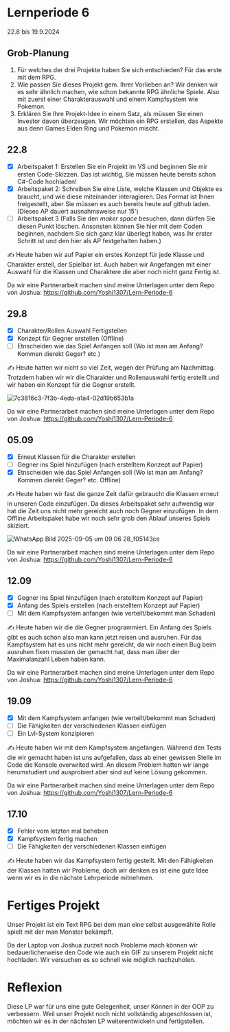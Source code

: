 # Lernperiode 6

22.8 bis 19.9.2024

## Grob-Planung

1. Für welches der drei Projekte haben Sie sich entschieden?
   Für das erste mit dem RPG.
2. Wie passen Sie dieses Projekt gem. Ihrer Vorlieben an?
   Wir denken wir es sehr ähnlich machen, wie schon bekannte RPG ähnliche Spiele. Also mit zuerst einer Charakterauswahl und einem Kampfsystem wie Pokemon.
3. Erklären Sie Ihre Projekt-Idee in einem Satz, als müssen Sie einen Investor davon überzeugen.
   Wir möchten ein RPG erstellen, das Aspekte aus denn Games Elden Ring und Pokemon mischt.

## 22.8

- [x] Arbeitspaket 1: Erstellen Sie ein Projekt im VS und beginnen Sie mir ersten Code-Skizzen. Das ist wichtig, Sie müssen heute bereits schon C#-Code hochladen!
- [x] Arbeitspaket 2: Schreiben Sie eine Liste, welche Klassen und Objekte es braucht, und wie diese miteinander interagieren. Das Format ist Ihnen freigestellt, aber Sie müssen es auch bereits heute auf github laden. (Dieses AP dauert ausnahmsweise nur 15')
- [ ] Arbeitspaket 3 (Falls Sie den *maker space* besuchen, dann dürfen Sie diesen Punkt löschen. Ansonsten können Sie hier mit dem Coden beginnen, nachdem Sie sich ganz klar überlegt haben, was Ihr erster Schritt ist und den hier als AP festgehalten haben.)

✍️ Heute haben wir auf Papier ein erstes Konzept für jede Klasse und Charakter erstell, der Spielbar ist. Auch haben wir Angefangen mit einer Auswahl für die Klassen und Charaktere die aber noch nicht ganz Fertig ist. 

Da wir eine Partnerarbeit machen sind meine Unterlagen unter dem Repo von Joshua: https://github.com/Yoshi1307/Lern-Periode-6
## 29.8
- [x] Charakter/Rollen Auswahl Fertigstellen
- [x] Konzept für Gegner erstellen (Offline)
- [ ] Etnscheiden wie das Spiel Anfangen soll (Wo ist man am Anfang? Kommen dierekt Geger? etc.)

✍️ Heute hatten wir nicht so viel Zeit, wegen der Prüfung am Nachmittag. Trotzdem haben wir wir die Charakter und Rollenauswahl fertig erstellt und wir haben ein Konzept für die Gegner erstellt.

![7c3816c3-7f3b-4eda-a1a4-02d19b653b1a](https://github.com/user-attachments/assets/868da1a3-3043-481c-b2e1-e793a4103531)

Da wir eine Partnerarbeit machen sind meine Unterlagen unter dem Repo von Joshua: https://github.com/Yoshi1307/Lern-Periode-6 

## 05.09
- [x] Erneut Klassen für die Charakter erstellen
- [ ] Gegner ins Spiel hinzufügen (nach erstelltem Konzept auf Papier)
- [x] Etnscheiden wie das Spiel Anfangen soll (Wo ist man am Anfang? Kommen dierekt Geger? etc. Offline)

✍️ Heute haben wir fast die ganze Zeit dafür gebraucht die Klassen erneut in unseren Code einzufügen. Da dieses Arbeitspaket sehr aufwendig war hat die Zeit uns nicht mehr gereicht auch noch Gegner einzufügen. 
In dem Offline Arbeitspaket habe wir noch sehr grob den Ablauf unseres Spiels skiziert.

![WhatsApp Bild 2025-09-05 um 09 06 28_f05143ce](https://github.com/user-attachments/assets/18d15b90-8801-4a4d-8aac-4806d25c68bb)

Da wir eine Partnerarbeit machen sind meine Unterlagen unter dem Repo von Joshua: https://github.com/Yoshi1307/Lern-Periode-6 
 
## 12.09
- [x] Gegner ins Spiel hinzufügen (nach erstelltem Konzept auf Papier)
- [x] Anfang des Spiels erstellen (nach erstelltem Konzept auf Papier)
- [ ] Mit dem Kampfsystem anfangen (wie verteilt/bekommt man Schaden)

✍️ Heute haben wir die die Gegner programmiert. Ein Anfang des Spiels gibt es auch schon also man kann jetzt reisen und ausruhen.
   Für das Kampfsystem hat es uns nicht mehr gereicht, da wir noch einen Bug beim ausruhen fixen mussten der gemacht hat, dass man über der Maximalanzahl Leben haben kann.

   Da wir eine Partnerarbeit machen sind meine Unterlagen unter dem Repo von Joshua: https://github.com/Yoshi1307/Lern-Periode-6 
   
## 19.09
- [x] Mit dem Kampfsystem anfangen (wie verteilt/bekommt man Schaden)
- [ ] Die Fähigkeiten der verschiedenen Klassen einfügen
- [ ] Ein Lvl-System konzipieren
      
✍️ Heute haben wir mit dem Kampfsystem angefangen. Während den Tests die wir gemacht haben ist uns aufgefallen, dass ab einer gewissen Stelle im Code die Konsole overwrited wird.
An diesem Problem hatten wir lange herumstudiert und ausprobiert aber sind auf keine Lösung gekommen.

Da wir eine Partnerarbeit machen sind meine Unterlagen unter dem Repo von Joshua: https://github.com/Yoshi1307/Lern-Periode-6 

## 17.10
- [x] Fehler vom letzten mal beheben
- [x] Kampfsystem fertig machen
- [ ] Die Fähigkeiten der verschiedenen Klassen einfügen

✍️ Heute haben wir das Kampfsystem fertig gestellt. Mit den Fähigkeiten der Klassen hatten wir Probleme, doch wir denken es ist eine gute Idee wenn wir es in die nächste Lehrperiode mitnehmen.

# Fertiges Projekt
Unser Projekt ist ein Text RPG bei dem man eine selbst ausgewählte Rolle spielt mit der man Monster bekämpft.

Da der Laptop von Joshua zurzeit noch Probleme mach können wir bedauerlicherweise den Code wie auch ein GIF zu unserem Projekt nicht hochladen. Wir versuchen es so schnell wie möglich nachzuholen.


# Reflexion
Diese LP war für uns eine gute Gelegenheit, unser Können in der OOP zu verbessern. 
Weil unser Projekt noch nicht vollständig abgeschlossen ist, möchten wir es in der nächsten LP weiterentwickeln und fertigstellen.



      














